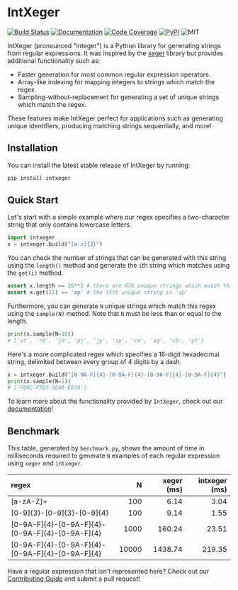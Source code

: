 # IntXeger

[![Build Status](https://img.shields.io/github/workflow/status/k15z/IntXeger/Build%20Main?style=flat-square)](https://github.com/k15z/IntXeger/actions)
[![Documentation](https://img.shields.io/github/workflow/status/k15z/IntXeger/Documentation?label=docs&style=flat-square)](https://k15z.github.io/IntXeger)
[![Code Coverage](https://img.shields.io/codecov/c/github/k15z/IntXeger?style=flat-square)](https://codecov.io/gh/k15z/IntXeger)
[![PyPI](https://img.shields.io/pypi/pyversions/intxeger?style=flat-square)](https://pypi.org/project/intxeger/)
![MIT](https://img.shields.io/github/license/k15z/IntXeger?style=flat-square)

IntXeger (pronounced "integer") is a Python library for generating strings from regular
expressions. It was inspired by the [xeger](https://github.com/crdoconnor/xeger) library but 
provides additional functionality such as:

* Faster generation for most common regular expression operators.
* Array-like indexing for mapping integers to strings which match the regex.
* Sampling-without-replacement for generating a set of unique strings which match the regex.

These features make IntXeger perfect for applications such as generating unique 
identifiers, producing matching strings sequentially, and more!

## Installation
You can install the latest stable release of IntXeger by running:

```bash
pip install intxeger
```

## Quick Start

Let's start with a simple example where our regex specifies a two-character strnig
that only contains lowercase letters.

```python
import intxeger
x = intxeger.build("[a-z]{2}")
```

You can check the number of strings that can be generated with this string using 
the `length()` method and generate the `i`th string which matches using the `get(i)`
method.

```python
assert x.length == 26**2 # there are 676 unique strings which match this regex
assert x.get(15) == 'ap' # the 15th unique string is 'ap'
```

Furthermore, you can generate `N` unique strings which match this regex using the
`sample(N)` method. Note that `N` must be less than or equal to the length.

```python
print(x.sample(N=10))
# ['xt', 'rd', 'jm', 'pj', 'jy', 'sp', 'cm', 'ag', 'cb', 'yt']
```

Here's a more complicated regex which specifies a 16-digit hexadecimal string, 
delimited between every group of 4 digits by a dash.

```python
x = intxeger.build("[0-9A-F]{4}-[0-9A-F]{4}-[0-9A-F]{4}-[0-9A-F]{4}")
print(x.sample(N=1))
# ['F64C-F593-5E4A-E634']
```

To learn more about the functionality provided by `IntXeger`, check out our 
[documentation](https://k15z.github.io/IntXeger)!

## Benchmark
This table, generated by `benchmark.py`, shows the amount of time in 
milliseconds required to generate `N` examples of each regular expression
using `xeger` and `intxeger`.

| regex                                           |     N |   xeger (ms) |   intxeger (ms) |
|:------------------------------------------------|------:|-------------:|----------------:|
| [a-zA-Z]+                                       |   100 |         6.14 |            3.04 |
| [0-9]{3}-[0-9]{3}-[0-9]{4}                      |   100 |         9.14 |            1.55 |
| [0-9A-F]{4}-[0-9A-F]{4}-[0-9A-F]{4}-[0-9A-F]{4} |  1000 |       160.24 |           23.51 |
| [0-9A-F]{4}-[0-9A-F]{4}-[0-9A-F]{4}-[0-9A-F]{4} | 10000 |      1438.74 |          219.35 |

Have a regular expression that isn't represented here? Check out our 
[Contributing Guide](https://k15z.github.io/IntXeger/contributing.html) and
submit a pull request!
